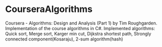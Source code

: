 CourseraAlgorithms
==================

Coursera - Algorithms: Design and Analysis (Part 1) by Tim Roughgarden. Implementation of the course algorithms in C#.
Implemented algorithms:<br/>
Quick sort,
Merge sort,
Karger min cut,
Dijkstra shortest path,
Strongly connected component(Kosaraju),
2-sum algorithm(hash)
